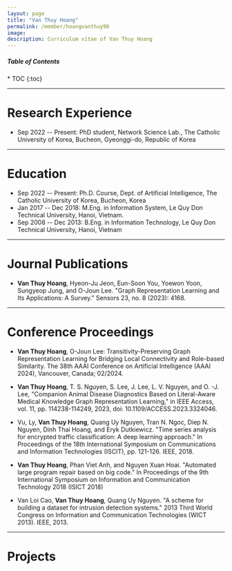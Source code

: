 ```yaml
---
layout: page
title: "Van Thuy Hoang"
permalink: /member/hoangvanthuy90
image: 
description: Curriculum vitae of Van Thuy Hoang
---
```


<h5>Table of Contents</h5>
* TOC
{:toc}

***

Research Experience
============
* Sep 2022 -- Present: PhD student, Network Science Lab., The Catholic University of Korea, Bucheon, Gyeonggi-do, Republic of Korea

***

Education
============
* Sep 2022 -- Present: Ph.D. Course, Dept. of Artificial Intelligence, The Catholic University of Korea, Bucheon, Korea
* Jan 2017 -- Dec 2018: M.Eng. in Information System, Le Quy Don Technical University, Hanoi, Vietnam.
* Sep 2008 -- Dec 2013: B.Eng. in Information Technology, Le Quy Don Technical University, Hanoi, Vietnam
***

Journal Publications
============

* **Van Thuy Hoang**, Hyeon-Ju Jeon, Eun-Soon You, Yoewon Yoon, Sungyeop Jung, and O-Joun Lee. "Graph Representation Learning and Its Applications: A Survey." Sensors 23, no. 8 (2023): 4168.

***
Conference Proceedings
============

* **Van Thuy Hoang**, O-Joun Lee: Transitivity-Preserving Graph Representation Learning for Bridging Local Connectivity and Role-based Similarity. The 38th AAAI Conference on Artificial Intelligence (AAAI 2024), Vancouver, Canada; 02/2024.


* **Van Thuy Hoang**, T. S. Nguyen, S. Lee, J. Lee, L. V. Nguyen, and O. -J. Lee, "Companion Animal Disease Diagnostics Based on Literal-Aware Medical Knowledge Graph Representation Learning," in IEEE Access, vol. 11, pp. 114238-114249, 2023, doi: 10.1109/ACCESS.2023.3324046.


* Vu, Ly, **Van Thuy Hoang**, Quang Uy Nguyen, Tran N. Ngoc, Diep N. Nguyen, Dinh Thai Hoang, and Eryk Dutkiewicz. "Time series analysis for encrypted traffic classification: A deep learning approach." In Proceedings of the  18th International Symposium on Communications and Information Technologies (ISCIT), pp. 121-126. IEEE, 2018.

* **Van Thuy Hoang**, Phan Viet Anh, and Nguyen Xuan Hoai. "Automated large program repair based on big code." In Proceedings of the 9th International Symposium on Information and Communication Technology 2018 (ISICT 2018)

* Van Loi Cao, **Van Thuy Hoang**, Quang Uy Nguyen. "A scheme for building a dataset for intrusion detection systems." 2013 Third World Congress on Information and Communication Technologies (WICT 2013). IEEE, 2013.

***

Projects
============
